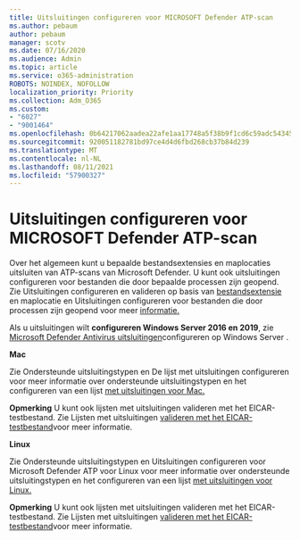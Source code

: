 ```yaml
---
title: Uitsluitingen configureren voor MICROSOFT Defender ATP-scan
ms.author: pebaum
author: pebaum
manager: scotv
ms.date: 07/16/2020
ms.audience: Admin
ms.topic: article
ms.service: o365-administration
ROBOTS: NOINDEX, NOFOLLOW
localization_priority: Priority
ms.collection: Adm_O365
ms.custom:
- "6027"
- "9001464"
ms.openlocfilehash: 0b64217062aadea22afe1aa17748a5f38b9f1cd6c59adc54345afe3c6f12bdc2
ms.sourcegitcommit: 920051182781bd97ce4d4d6fbd268cb37b84d239
ms.translationtype: MT
ms.contentlocale: nl-NL
ms.lasthandoff: 08/11/2021
ms.locfileid: "57900327"
---
```

# <a name="configuring-exclusions-for-microsoft-defender-atp-scan"></a>Uitsluitingen configureren voor MICROSOFT Defender ATP-scan

Over het algemeen kunt u bepaalde bestandsextensies en maplocaties uitsluiten van ATP-scans van Microsoft Defender. U kunt ook uitsluitingen configureren voor bestanden die door bepaalde processen zijn geopend. Zie Uitsluitingen configureren en valideren op basis van [bestandsextensie](https://docs.microsoft.com/windows/security/threat-protection/microsoft-defender-antivirus/configure-extension-file-exclusions-microsoft-defender-antivirus) en maplocatie en Uitsluitingen configureren voor bestanden die door processen zijn geopend voor meer [informatie.](https://docs.microsoft.com/windows/security/threat-protection/microsoft-defender-antivirus/configure-process-opened-file-exclusions-microsoft-defender-antivirus)

Als u uitsluitingen wilt **configureren Windows Server 2016 en 2019**, zie [Microsoft Defender Antivirus uitsluitingen](https://docs.microsoft.com/windows/security/threat-protection/microsoft-defender-antivirus/configure-server-exclusions-microsoft-defender-antivirus)configureren op Windows Server .

**Mac**

Zie Ondersteunde uitsluitingstypen en De lijst met uitsluitingen configureren voor meer informatie over ondersteunde uitsluitingstypen en het configureren van een lijst [met uitsluitingen voor Mac.](https://docs.microsoft.com/windows/security/threat-protection/microsoft-defender-atp/mac-exclusions#how-to-configure-the-list-of-exclusions) [](https://docs.microsoft.com/windows/security/threat-protection/microsoft-defender-atp/mac-exclusions#supported-exclusion-types)

**Opmerking** U kunt ook lijsten met uitsluitingen valideren met het EICAR-testbestand. Zie Lijsten met uitsluitingen [valideren met het EICAR-testbestand](https://docs.microsoft.com/windows/security/threat-protection/microsoft-defender-atp/mac-exclusions#validate-exclusions-lists-with-the-eicar-test-file)voor meer informatie. 

**Linux**

Zie Ondersteunde uitsluitingstypen en Uitsluitingen configureren voor [](https://docs.microsoft.com/windows/security/threat-protection/microsoft-defender-atp/linux-exclusions#supported-exclusion-types) Microsoft Defender ATP voor Linux voor meer informatie over ondersteunde uitsluitingstypen en het configureren van een lijst [met uitsluitingen voor Linux.](https://docs.microsoft.com/windows/security/threat-protection/microsoft-defender-atp/linux-exclusions)

**Opmerking** U kunt ook lijsten met uitsluitingen valideren met het EICAR-testbestand. Zie Lijsten met uitsluitingen [valideren met het EICAR-testbestand](https://docs.microsoft.com/windows/security/threat-protection/microsoft-defender-atp/linux-exclusions#validate-exclusions-lists-with-the-eicar-test-file)voor meer informatie. 